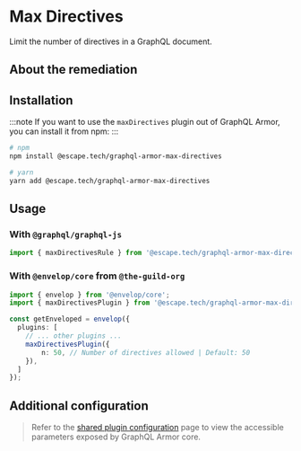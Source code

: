 # Max Directives

Limit the number of directives in a GraphQL document.

## About the remediation

## Installation

:::note
If you want to use the `maxDirectives` plugin out of GraphQL Armor, you can install it from npm:
:::

```bash
# npm
npm install @escape.tech/graphql-armor-max-directives

# yarn
yarn add @escape.tech/graphql-armor-max-directives
```

## Usage

### With `@graphql/graphql-js`

```ts
import { maxDirectivesRule } from '@escape.tech/graphql-armor-max-directives';
```

### With `@envelop/core` from `@the-guild-org`

```ts
import { envelop } from '@envelop/core';
import { maxDirectivesPlugin } from '@escape.tech/graphql-armor-max-directives';

const getEnveloped = envelop({
  plugins: [
    // ... other plugins ...
    maxDirectivesPlugin({
        n: 50, // Number of directives allowed | Default: 50
    }),
  ]
});
```

## Additional configuration

> Refer to the [shared plugin configuration](../category/configuration/shared-plugin) page to view the accessible parameters exposed by GraphQL Armor core.
